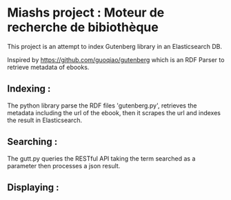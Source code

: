 # Miashs project : Moteur de recherche de bibiothèque
 
This project is an attempt to index Gutenberg library in an Elasticsearch DB.

Inspired by https://github.com/guoqiao/gutenberg which is an RDF Parser to retrieve metadata of ebooks.

## Indexing :
The python library parse the RDF files 'gutenberg.py', retrieves the metadata including the url of the ebook, then it scrapes the url and indexes the result in Elasticsearch.

## Searching :
The gutt.py queries the RESTful API taking the term searched as a parameter then processes a json result.

## Displaying :



